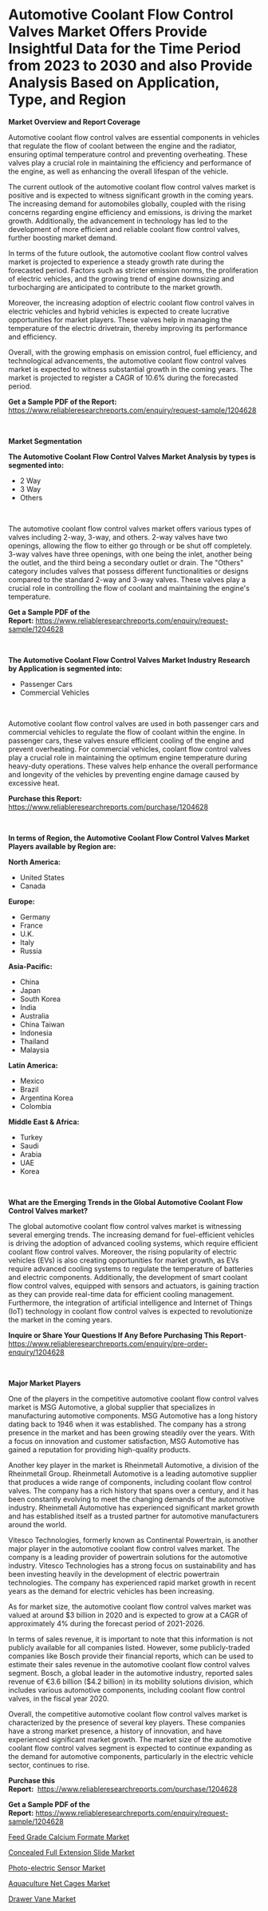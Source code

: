 <p><h1>Automotive Coolant Flow Control Valves Market Offers Provide Insightful Data for the Time Period from 2023 to 2030 and also Provide Analysis Based on Application, Type, and Region</h1></p><p><strong>Market Overview and Report Coverage</strong></p>
<p><p>Automotive coolant flow control valves are essential components in vehicles that regulate the flow of coolant between the engine and the radiator, ensuring optimal temperature control and preventing overheating. These valves play a crucial role in maintaining the efficiency and performance of the engine, as well as enhancing the overall lifespan of the vehicle.</p><p>The current outlook of the automotive coolant flow control valves market is positive and is expected to witness significant growth in the coming years. The increasing demand for automobiles globally, coupled with the rising concerns regarding engine efficiency and emissions, is driving the market growth. Additionally, the advancement in technology has led to the development of more efficient and reliable coolant flow control valves, further boosting market demand.</p><p>In terms of the future outlook, the automotive coolant flow control valves market is projected to experience a steady growth rate during the forecasted period. Factors such as stricter emission norms, the proliferation of electric vehicles, and the growing trend of engine downsizing and turbocharging are anticipated to contribute to the market growth.</p><p>Moreover, the increasing adoption of electric coolant flow control valves in electric vehicles and hybrid vehicles is expected to create lucrative opportunities for market players. These valves help in managing the temperature of the electric drivetrain, thereby improving its performance and efficiency.</p><p>Overall, with the growing emphasis on emission control, fuel efficiency, and technological advancements, the automotive coolant flow control valves market is expected to witness substantial growth in the coming years. The market is projected to register a CAGR of 10.6% during the forecasted period.</p></p>
<p><strong>Get a Sample PDF of the Report:</strong> <a href="https://www.reliableresearchreports.com/enquiry/request-sample/1204628">https://www.reliableresearchreports.com/enquiry/request-sample/1204628</a></p>
<p>&nbsp;</p>
<p><strong>Market Segmentation</strong></p>
<p><strong>The Automotive Coolant Flow Control Valves Market Analysis by types is segmented into:</strong></p>
<p><ul><li>2 Way</li><li>3 Way</li><li>Others</li></ul></p>
<p>&nbsp;</p>
<p><p>The automotive coolant flow control valves market offers various types of valves including 2-way, 3-way, and others. 2-way valves have two openings, allowing the flow to either go through or be shut off completely. 3-way valves have three openings, with one being the inlet, another being the outlet, and the third being a secondary outlet or drain. The "Others" category includes valves that possess different functionalities or designs compared to the standard 2-way and 3-way valves. These valves play a crucial role in controlling the flow of coolant and maintaining the engine's temperature.</p></p>
<p><strong>Get a Sample PDF of the Report:</strong>&nbsp;<a href="https://www.reliableresearchreports.com/enquiry/request-sample/1204628">https://www.reliableresearchreports.com/enquiry/request-sample/1204628</a></p>
<p>&nbsp;</p>
<p><strong>The Automotive Coolant Flow Control Valves Market Industry Research by Application is segmented into:</strong></p>
<p><ul><li>Passenger Cars</li><li>Commercial Vehicles</li></ul></p>
<p>&nbsp;</p>
<p><p>Automotive coolant flow control valves are used in both passenger cars and commercial vehicles to regulate the flow of coolant within the engine. In passenger cars, these valves ensure efficient cooling of the engine and prevent overheating. For commercial vehicles, coolant flow control valves play a crucial role in maintaining the optimum engine temperature during heavy-duty operations. These valves help enhance the overall performance and longevity of the vehicles by preventing engine damage caused by excessive heat.</p></p>
<p><strong>Purchase this Report:</strong>&nbsp; <a href="https://www.reliableresearchreports.com/purchase/1204628">https://www.reliableresearchreports.com/purchase/1204628</a></p>
<p>&nbsp;</p>
<p><strong>In terms of Region, the Automotive Coolant Flow Control Valves Market Players available by Region are:</strong></p>
<p>
    <p> <strong> North America: </strong>
        <ul>
            <li>United States</li>
            <li>Canada</li>
        </ul>
        </p> 
    <p> <strong> Europe: </strong>
        <ul>
            <li>Germany</li>
            <li>France</li>
            <li>U.K.</li>
            <li>Italy</li>
            <li>Russia</li>
        </ul>
        </p> 
    <p> <strong> Asia-Pacific: </strong>
        <ul>
            <li>China</li>
            <li>Japan</li>
            <li>South Korea</li>
            <li>India</li>
            <li>Australia</li>
            <li>China Taiwan</li>
            <li>Indonesia</li>
            <li>Thailand</li>
            <li>Malaysia</li>
        </ul>
        </p> 
    <p> <strong> Latin America: </strong>
        <ul>
            <li>Mexico</li>
            <li>Brazil</li>
            <li>Argentina Korea</li>
            <li>Colombia</li>
        </ul>
        </p> 
    <p> <strong> Middle East & Africa: </strong>
        <ul>
            <li>Turkey</li>
            <li>Saudi</li>
            <li>Arabia</li>
            <li>UAE</li>
            <li>Korea</li>
        </ul>
    </p>
    </p>
<p>&nbsp;</p>
<p><strong>What are the Emerging Trends in the Global Automotive Coolant Flow Control Valves market?</strong></p>
<p><p>The global automotive coolant flow control valves market is witnessing several emerging trends. The increasing demand for fuel-efficient vehicles is driving the adoption of advanced cooling systems, which require efficient coolant flow control valves. Moreover, the rising popularity of electric vehicles (EVs) is also creating opportunities for market growth, as EVs require advanced cooling systems to regulate the temperature of batteries and electric components. Additionally, the development of smart coolant flow control valves, equipped with sensors and actuators, is gaining traction as they can provide real-time data for efficient cooling management. Furthermore, the integration of artificial intelligence and Internet of Things (IoT) technology in coolant flow control valves is expected to revolutionize the market in the coming years.</p></p>
<p><strong>Inquire or Share Your Questions If Any Before Purchasing This Report</strong>- <a href="https://www.reliableresearchreports.com/enquiry/pre-order-enquiry/1204628">https://www.reliableresearchreports.com/enquiry/pre-order-enquiry/1204628</a></p>
<p>&nbsp;</p>
<p><strong>Major Market Players</strong></p>
<p><p>One of the players in the competitive automotive coolant flow control valves market is MSG Automotive, a global supplier that specializes in manufacturing automotive components. MSG Automotive has a long history dating back to 1946 when it was established. The company has a strong presence in the market and has been growing steadily over the years. With a focus on innovation and customer satisfaction, MSG Automotive has gained a reputation for providing high-quality products.</p><p>Another key player in the market is Rheinmetall Automotive, a division of the Rheinmetall Group. Rheinmetall Automotive is a leading automotive supplier that produces a wide range of components, including coolant flow control valves. The company has a rich history that spans over a century, and it has been constantly evolving to meet the changing demands of the automotive industry. Rheinmetall Automotive has experienced significant market growth and has established itself as a trusted partner for automotive manufacturers around the world.</p><p>Vitesco Technologies, formerly known as Continental Powertrain, is another major player in the automotive coolant flow control valves market. The company is a leading provider of powertrain solutions for the automotive industry. Vitesco Technologies has a strong focus on sustainability and has been investing heavily in the development of electric powertrain technologies. The company has experienced rapid market growth in recent years as the demand for electric vehicles has been increasing.</p><p>As for market size, the automotive coolant flow control valves market was valued at around $3 billion in 2020 and is expected to grow at a CAGR of approximately 4% during the forecast period of 2021-2026.</p><p>In terms of sales revenue, it is important to note that this information is not publicly available for all companies listed. However, some publicly-traded companies like Bosch provide their financial reports, which can be used to estimate their sales revenue in the automotive coolant flow control valves segment. Bosch, a global leader in the automotive industry, reported sales revenue of €3.6 billion ($4.2 billion) in its mobility solutions division, which includes various automotive components, including coolant flow control valves, in the fiscal year 2020.</p><p>Overall, the competitive automotive coolant flow control valves market is characterized by the presence of several key players. These companies have a strong market presence, a history of innovation, and have experienced significant market growth. The market size of the automotive coolant flow control valves segment is expected to continue expanding as the demand for automotive components, particularly in the electric vehicle sector, continues to rise.</p></p>
<p><strong>Purchase this Report:</strong>&nbsp;&nbsp;<a href="https://www.reliableresearchreports.com/purchase/1204628">https://www.reliableresearchreports.com/purchase/1204628</a></p>
<p></p>
<p><strong>Get a Sample PDF of the Report:</strong>&nbsp;<a href="https://www.reliableresearchreports.com/enquiry/request-sample/1204628">https://www.reliableresearchreports.com/enquiry/request-sample/1204628</a></p>
<p><p><a href="https://medium.com/@reportprime05/feed-grade-calcium-formate-market-focuses-on-market-share-size-and-projected-forecast-till-2030-799658a0bde1">Feed Grade Calcium Formate Market</a></p><p><a href="https://github.com/dziulagalemab/Market-Research-Report-List-1/blob/main/concealed-full-extension-slide-market.md">Concealed Full Extension Slide Market</a></p><p><a href="https://www.linkedin.com/pulse/photo-electric-sensor-market-size-2023-2030-global/">Photo-electric Sensor Market</a></p><p><a href="https://medium.com/@reportprime04/aquaculture-net-cages-market-size-cagr-trends-2024-2030-41696cc68df0">Aquaculture Net Cages Market</a></p><p><a href="https://github.com/abbypearson7765/Market-Research-Report-List-1/blob/main/drawer-vane-market.md">Drawer Vane Market</a></p></p>